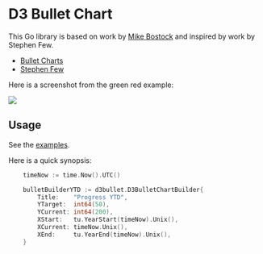 # D3 Bullet Chart

This Go library is based on work by [Mike Bostock](https://bl.ocks.org/mbostock) and inspired by work by Stephen Few.

* [Bullet Charts](https://bl.ocks.org/mbostock/4061961)
* [Stephen Few](http://www.perceptualedge.com/articles/misc/Bullet_Graph_Design_Spec.pdf)

Here is a screenshot from the green red example:

![](examples/greenred/chart.png)

## Usage

See the [examples](https://github.com/grokify/gocharts/v2/charts/d3/d3bullet/examples).

Here is a quick synopsis:

```go
	timeNow := time.Now().UTC()

	bulletBuilderYTD := d3bullet.D3BulletChartBuilder{
		Title:    "Progress YTD",
		YTarget:  int64(50),
		YCurrent: int64(200),
		XStart:   tu.YearStart(timeNow).Unix(),
		XCurrent: timeNow.Unix(),
		XEnd:     tu.YearEnd(timeNow).Unix(),
	}
```
